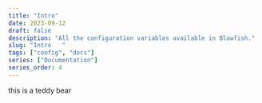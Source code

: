 ```yaml
---
title: "Intro"
date: 2023-09-12
draft: false
description: "All the configuration variables available in Blowfish."
slug: "Intro   "
tags: ["config", "docs"]
series: ["Documentation"]
series_order: 4
---
```


this is a teddy bear


